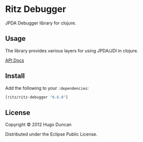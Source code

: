 # Ritz Debugger

JPDA Debugger library for clojure.

## Usage

The library provides various layers for using JPDA/JDI in clojure.

[API Docs](http://palletops.com/ritz/0.4/debugger/api/)

## Install

Add the following to your `:dependencies`:

```clj
[ritz/ritz-debugger "0.6.0"]
```

## License

Copyright © 2012 Hugo Duncan

Distributed under the Eclipse Public License.
